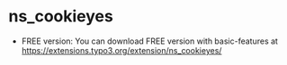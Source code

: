 # ns_cookieyes

- FREE version: You can download FREE version with basic-features at https://extensions.typo3.org/extension/ns_cookieyes/
